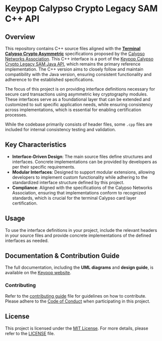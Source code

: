 # Keypop Calypso Crypto Legacy SAM C++ API
## Overview
This repository contains C++ source files aligned with the
[**Terminal Calypso Crypto Asymmetric**](https://terminal-api.calypsonet.org/specifications/calypso-layer/calypso-legacysam-api/)
specifications proposed by the [Calypso Networks Association](https://www.calypsonet.org). This C++ interface is a port
of the
[Keypop Calypso Crypto Legacy SAM Java API](https://github.com/eclipse-keypop/keypop-calypso-crypto-legacysam-java-api),
which remains the primary reference implementation. The C++ version aims to closely follow and maintain compatibility
with the Java version, ensuring consistent functionality and adherence to the established specifications.

The focus of this project is on providing interface definitions necessary for secure card transactions using asymmetric
key cryptography modules. These interfaces serve as a foundational layer that can be extended and customized to suit
specific application needs, while ensuring consistency across implementations, which is essential for enabling
certification processes.

While the codebase primarily consists of header files, some `.cpp` files are included for internal consistency testing
and validation.

## Key Characteristics
- **Interface-Driven Design**: The main source files define structures and interfaces. Concrete implementations can be
  provided by developers as per their specific requirements.
- **Modular Interfaces**: Designed to support modular extensions, allowing developers to implement custom functionality
  while adhering to the standardized interface structure defined by this project.
- **Compliance**: Aligned with the specifications of the Calypso Networks Association, ensuring that implementations
  conform to recognized standards, which is crucial for the terminal Calypso card layer certification.

## Usage
To use the interface definitions in your project, include the relevant headers in your source files and provide concrete
implementations of the defined interfaces as needed.

## Documentation & Contribution Guide
The full documentation, including the **UML diagrams** and **design guide**, is available on
the [Keypop website](https://keypop.org/apis/calypso-layer/calypso-legacysam-api/).

### Contributing
Refer to the [contributing guide](https://keypop.org/community/contributing/) file for guidelines on how to contribute.
Please adhere to the [Code of Conduct](CODE_OF_CONDUCT.md) when participating in this project.

## License
This project is licensed under the [MIT License](LICENSE). For more details, please refer to the [LICENSE](LICENSE)
file.